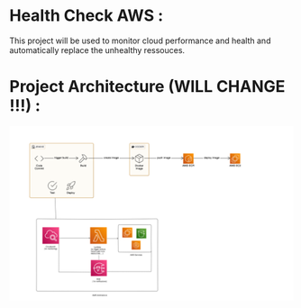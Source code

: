 # Health Check AWS :

This project will be used to monitor cloud performance and health and automatically replace the unhealthy ressouces.

# Project Architecture (WILL CHANGE !!!) :

![Architecture](img/2024-12-24_01-18.png)
